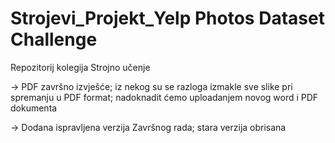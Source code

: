 # Strojevi_Projekt_Yelp Photos Dataset Challenge
Repozitorij kolegija Strojno učenje

-> PDF završno izvješće; iz nekog su se razloga izmakle sve slike pri spremanju u PDF format; nadoknadit ćemo uploadanjem novog word i PDF dokumenta

-> Dodana ispravljena verzija Završnog rada; stara verzija obrisana
